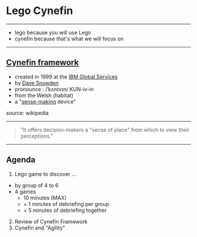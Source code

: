 # Lego Cynefin

----------

* lego because you will use Lego
* cynefin because that's what we will focus on

----------

## [Cynefin framework](https://en.wikipedia.org/wiki/Cynefin_framework)

* created in 1999 at the [IBM Global Services](https://en.wikipedia.org/wiki/IBM_Global_Services)
* by [Dave Snowden](https://en.wikipedia.org/wiki/Dave_Snowden)
* pronounce : /ˈkʌnɪvɪn/ KUN-iv-in
* from the Welsh (habitat)
* a "[sense-making](https://en.wikipedia.org/wiki/Sensemaking) device"


source: wikipedia

----------

> "It offers decision-makers a "sense of place" from which to view their perceptions."

----------

## Agenda

1. Lego game to discover ...
  * by group of 4 to 6
  * 4 games
     * 10 minutes (MAX)
	 * \+ 1 minutes of debriefing per group
	 * \+ 5 minutes of debriefing together
2. Review of Cynefin Framework
3. Cynefin and "Agility"
